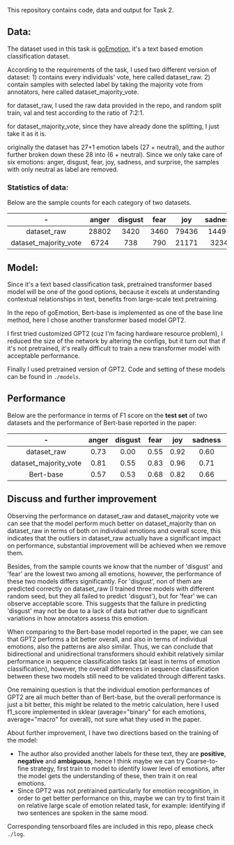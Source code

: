 This repository contains code, data and output for Task 2.

## Data:

The dataset used in this task is [goEmotion](https://github.com/google-research/google-research/tree/master/goemotions), it's a text based emotion classification dataset. 

According to the requirements of the task, I used two different version of dataset: 1) contains every individuals' vote, here called dataset_raw. 2) contain samples with selected label by taking the majority vote from annotators, here called dataset_majority_vote.

for dataset_raw, I used the raw data provided in the repo, and random split train, val and test according to the ratio of 7:2:1.

for dataset_majority_vote, since they have already done the splitting, I just take it as it is.

originally the dataset has 27+1 emotion labels (27 + neutral), and the author further broken down these 28 into (6 + neutral). Since we only take care of six emotions: anger, disgust, fear, joy, sadness, and surprise, the samples with only neutral as label are removed.

### Statistics of data:

Below are the sample counts for each category of two datasets.

|           -           | anger | disgust | fear |  joy  | sadness | surprise |
| :-------------------: | :---: | :-----: | :--: | :---: | :-----: | :------: |
|      dataset_raw      | 28802 |  3420   | 3460 | 79436 |  14494  |  22904   |
| dataset_majority_vote | 6724  |   738   | 790  | 21171 |  3234   |   5584   |

## Model:

Since it's a text based classification task, pretrained transformer based model will be one of the good options, because it excels at understanding contextual relationships in text, benefits from large-scale text pretraining.

In the repo of goEmotion, Bert-base is implemented as one of the base line method, here I chose another transformer based model GPT2.

I first tried customized GPT2 (cuz I'm facing hardware resource problem), I reduced the size of the network by altering the configs, but it turn out that if it's not pretrained, it's really difficult to train a new transformer model with acceptable performance.

Finally I used pretrained version of GPT2. Code and setting of these models can be found in `./models`.

## Performance

Below are the performance in terms of F1 score on the **test set** of two datasets and the performance of Bert-base reported in the paper:

|           -           | anger | disgust | fear | joy  | sadness | surprise | overall |
| :-------------------: | :---: | :-----: | :--: | :--: | :-----: | :------: | :-----: |
|      dataset_raw      | 0.73  |  0.00   | 0.55 | 0.92 |  0.60   |   0.72   |  0.47   |
| dataset_majority_vote | 0.81  |  0.55   | 0.83 | 0.96 |  0.71   |   0.77   |  0.66   |
|       Bert-base       | 0.57  |  0.53   | 0.68 | 0.82 |  0.66   |   0.59   |  0.64   |

## Discuss and further improvement

Observing the performance on dataset_raw and dataset_majority vote we can see that the model perform much better on dataset_majority than on dataset_raw in terms of both on individual emotions and overall score, this indicates that the outliers in dataset_raw actually have a significant impact on performance, substantial improvement will be achieved when we remove them.

Besides, from the sample counts we know that the number of 'disgust' and 'fear' are the lowest two among all emotions, however, the performance of these two models differs significantly. For 'disgust', non of them are predicted correctly on dataset_raw (I trained three models with different random seed, but they all failed to predict 'disgust'), but for 'fear' we can observe acceptable score. This suggests that the failure in predicting 'disgust' may not be due to a lack of data but rather due to significant variations in how annotators assess this emotion. 

When comparing to the Bert-base model reported in the paper, we can see that GPT2 performs a bit better overall, and also in terms of individual emotions, also the patterns are also similar. Thus, we can conclude that bidirectional and unidirectional transformers should exhibit relatively similar performance in sequence classification tasks (at least in terms of emotion classification), however, the overall differences in sequence classification between these two models still need to be validated through different tasks.

One remaining question is that the individual emotion performances of GPT2 are all much better than of Bert-base, but the overall performance is just a bit better, this might be related to the metric calculation, here I used f1_score implemented in sklear (average="binary" for each emotions, average="macro" for overall), not sure what they used in the paper.

About further improvement, I have two directions based on the training of the model:

- The author also provided another labels for these text, they are **positive**, **negative** and **ambiguous**, hence I think maybe we can try Coarse-to-fine strategy, first train to model to identify lower level of emotions, after the model gets the understanding of these, then train it on real emotions.
- Since GPT2 was not pretrained particularly for emotion recognition, in order to get better performance on this, maybe we can try to first train it on relative large scale of emotion related task, for example: identifying if two sentences are spoken in the same mood.



Corresponding tensorboard files are included in this repo, please check `./log`.